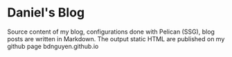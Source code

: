 # Daniel's Blog 
Source content of my blog, configurations done with Pelican (SSG), blog posts are written in Markdown.
The output static HTML are published on my github page bdnguyen.github.io
